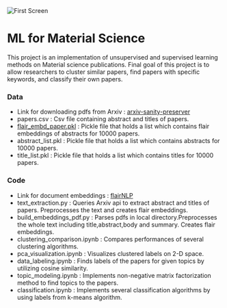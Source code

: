 <img src='https://i.imgur.com/TqHwhXT.jpg' title='Poster' width='' alt='First Screen' />

# ML for Material Science
This project is an implementation of unsupervised and supervised learning methods on Material science publications.
Final goal of this project is to allow researchers to cluster similar papers, find papers with specific keywords, and classify their own papers.

### Data
* Link for downloading pdfs from Arxiv : [arxiv-sanity-preserver](https://github.com/karpathy/arxiv-sanity-preserver)
* papers.csv : Csv file containing abstract and titles of papers.
* [flair_embd_paper.pkl](https://drive.google.com/open?id=1H_L5ZwIZrrxbJ5O24IsooymUUv3lmuVW) : Pickle file that holds a list which contains flair embeddings of abstracts for 10000 papers.
* abstract_list.pkl : Pickle file that holds a list which contains abstracts for 10000 papers.
* title_list.pkl : Pickle file that holds a list which contains titles for 10000 papers.

### Code
* Link for document embeddings : [flairNLP](https://github.com/flairNLP/flair)
* text_extraction.py : Queries Arxiv api to extract abstract and titles of papers. Preprocesses the text and creates flair embeddings.
* build_embeddings_pdf.py : Parses pdfs in local directory.Preprocesses the whole text including title,abstract,body and summary. Creates flair embeddings.
* clustering_comparison.ipynb : Compares performances of several clustering algorithms. 
* pca_visualization.ipynb : Visualizes clustered labels on 2-D space.
* data_labeling.ipynb : Finds labels of the papers for given topics by utilizing cosine similarity.
* topic_modeling.ipynb : Implements non-negative matrix factorization method to find topics to the papers.
* classification.ipynb : Implements several classification algorithms by using labels from k-means algorithm.


